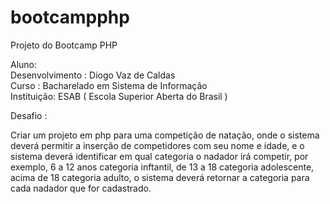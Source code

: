 # bootcampphp
Projeto do Bootcamp PHP

Aluno:<br>
Desenvolvimento : Diogo Vaz de Caldas<br>
Curso : Bacharelado em Sistema de Informação<br>
Instituição: ESAB ( Escola Superior Aberta do Brasil )<br> 

Desafio : 
<p>Criar um projeto em php para uma competição de natação, onde o sistema deverá
permitir a inserção de competidores com seu nome e idade, e o sistema deverá
identificar em qual categoria o nadador irá competir, por exemplo, 6 a 12 anos
categoria inftantil, de 13 a 18 categoria adolescente, acima de 18 categoria adulto,
o sistema deverá retornar a categoria para cada nadador que for cadastrado.</p>
